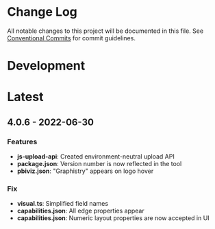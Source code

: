 # Change Log

All notable changes to this project will be documented in this file.
See [Conventional Commits](https://conventionalcommits.org) for commit guidelines.

# Development

# Latest

## 4.0.6 - 2022-06-30

### Features

- **js-upload-api**: Created environment-neutral upload API
- **package.json**: Version number is now reflected in the tool
- **pbiviz.json**: "Graphistry" appears on logo hover


### Fix

- **visual.ts**: Simplified field names
- **capabilities.json**: All edge properties appear
- **capabilities.json**: Numeric layout properties are now accepted in UI


